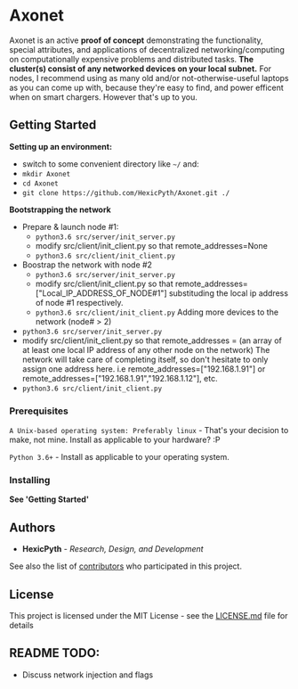 # Axonet

Axonet is an active <b>proof of concept</b> demonstrating the functionality, special attributes, and applications of decentralized networking/computing on computationally expensive problems and distributed tasks. <b> The cluster(s) consist of any networked devices on your local subnet.</b> For nodes, I recommend using as many old and/or not-otherwise-useful laptops as you can come up with, because they're easy to find, and power efficent when on smart chargers. However that's up to you.

## Getting Started

  <b>Setting up an environment:</b> 
  - switch to some convenient directory like `~/` and:
  - `mkdir Axonet`
  - `cd Axonet`
  - `git clone https://github.com/HexicPyth/Axonet.git ./`
  
  <b>Bootstrapping the network</b>
  - Prepare & launch node #1: 
    - `python3.6 src/server/init_server.py`
    - modify src/client/init_client.py so that remote_addresses=None
    - `python3.6 src/client/init_client.py`
  - Boostrap the network with node #2
    - `python3.6 src/server/init_server.py`
    - modify src/client/init_client.py so that remote_addresses=["Local_IP_ADDRESS_OF_NODE#1"] substituding the local ip address of node #1 respectively.
    - `python3.6 src/client/init_client.py`
  Adding more devices to the network (node# > 2)
  - `python3.6 src/server/init_server.py`
  - modify src/client/init_client.py so that remote_addresses = (an array of at least one local IP address of any other node on the network) The network will take care of completing itself, so don't hesitate to only assign one address here.
  i.e remote_addresses=["192.168.1.91"] or remote_addresses=["192.168.1.91","192.168.1.12"], etc.
  - `python3.6 src/client/init_client.py`
  
      

### Prerequisites


```A Unix-based operating system: Preferably linux``` - That's your decision to make, not mine. Install as applicable to your hardware? :P

```Python 3.6+``` - Install as applicable to your operating system.


### Installing

<b> See 'Getting Started' </b>

## Authors

* **HexicPyth** - *Research, Design, and Development*

See also the list of [contributors](https://github.com/hexicpyth/Axonet/contributors) who participated in this project.

## License

This project is licensed under the MIT License - see the [LICENSE.md](LICENSE.md) file for details

## README TODO:
- Discuss network injection and flags
